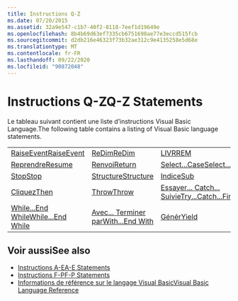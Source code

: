 ```yaml
---
title: Instructions Q-Z
ms.date: 07/20/2015
ms.assetid: 32a9e547-c1b7-40f2-8118-7eef1d19649e
ms.openlocfilehash: 8b4b69d63ef7335cb6751698ae77e3eccd515fcb
ms.sourcegitcommit: d2db216e46323f73b32ae312c9e4135258e5d68e
ms.translationtype: MT
ms.contentlocale: fr-FR
ms.lasthandoff: 09/22/2020
ms.locfileid: "90872048"
---
```

# <a name="q-z-statements"></a><span data-ttu-id="40780-102">Instructions Q-Z</span><span class="sxs-lookup"><span data-stu-id="40780-102">Q-Z Statements</span></span>

<span data-ttu-id="40780-103">Le tableau suivant contient une liste d’instructions Visual Basic Language.</span><span class="sxs-lookup"><span data-stu-id="40780-103">The following table contains a listing of Visual Basic language statements.</span></span>  
  
|||||  
|---|---|---|---|  
|[<span data-ttu-id="40780-104">RaiseEvent</span><span class="sxs-lookup"><span data-stu-id="40780-104">RaiseEvent</span></span>](raiseevent-statement.md)|[<span data-ttu-id="40780-105">ReDim</span><span class="sxs-lookup"><span data-stu-id="40780-105">ReDim</span></span>](redim-statement.md)|[<span data-ttu-id="40780-106">LIVR</span><span class="sxs-lookup"><span data-stu-id="40780-106">REM</span></span>](rem-statement.md)|[<span data-ttu-id="40780-107">RemoveHandler</span><span class="sxs-lookup"><span data-stu-id="40780-107">RemoveHandler</span></span>](removehandler-statement.md)|  
|[<span data-ttu-id="40780-108">Reprendre</span><span class="sxs-lookup"><span data-stu-id="40780-108">Resume</span></span>](resume-statement.md)|[<span data-ttu-id="40780-109">Renvoi</span><span class="sxs-lookup"><span data-stu-id="40780-109">Return</span></span>](return-statement.md)|[<span data-ttu-id="40780-110">Select...Case</span><span class="sxs-lookup"><span data-stu-id="40780-110">Select...Case</span></span>](select-case-statement.md)|[<span data-ttu-id="40780-111">Définir</span><span class="sxs-lookup"><span data-stu-id="40780-111">Set</span></span>](set-statement.md)|  
|[<span data-ttu-id="40780-112">Stop</span><span class="sxs-lookup"><span data-stu-id="40780-112">Stop</span></span>](stop-statement.md)|[<span data-ttu-id="40780-113">Structure</span><span class="sxs-lookup"><span data-stu-id="40780-113">Structure</span></span>](structure-statement.md)|[<span data-ttu-id="40780-114">Indice</span><span class="sxs-lookup"><span data-stu-id="40780-114">Sub</span></span>](sub-statement.md)|[<span data-ttu-id="40780-115">SyncLock</span><span class="sxs-lookup"><span data-stu-id="40780-115">SyncLock</span></span>](synclock-statement.md)|  
|[<span data-ttu-id="40780-116">Cliquez</span><span class="sxs-lookup"><span data-stu-id="40780-116">Then</span></span>](then-statement.md)|[<span data-ttu-id="40780-117">Throw</span><span class="sxs-lookup"><span data-stu-id="40780-117">Throw</span></span>](throw-statement.md)|[<span data-ttu-id="40780-118">Essayer... Catch... Suivie</span><span class="sxs-lookup"><span data-stu-id="40780-118">Try...Catch...Finally</span></span>](try-catch-finally-statement.md)|[<span data-ttu-id="40780-119">À</span><span class="sxs-lookup"><span data-stu-id="40780-119">Using</span></span>](using-statement.md)|  
|[<span data-ttu-id="40780-120">While...End While</span><span class="sxs-lookup"><span data-stu-id="40780-120">While...End While</span></span>](while-end-while-statement.md)|[<span data-ttu-id="40780-121">Avec... Terminer par</span><span class="sxs-lookup"><span data-stu-id="40780-121">With...End With</span></span>](with-end-with-statement.md)|[<span data-ttu-id="40780-122">Génér</span><span class="sxs-lookup"><span data-stu-id="40780-122">Yield</span></span>](yield-statement.md)||  
  
## <a name="see-also"></a><span data-ttu-id="40780-123">Voir aussi</span><span class="sxs-lookup"><span data-stu-id="40780-123">See also</span></span>

- [<span data-ttu-id="40780-124">Instructions A-E</span><span class="sxs-lookup"><span data-stu-id="40780-124">A-E Statements</span></span>](a-e-statements.md)
- [<span data-ttu-id="40780-125">Instructions F-P</span><span class="sxs-lookup"><span data-stu-id="40780-125">F-P Statements</span></span>](f-p-statements.md)
- [<span data-ttu-id="40780-126">Informations de référence sur le langage Visual Basic</span><span class="sxs-lookup"><span data-stu-id="40780-126">Visual Basic Language Reference</span></span>](../index.md)
